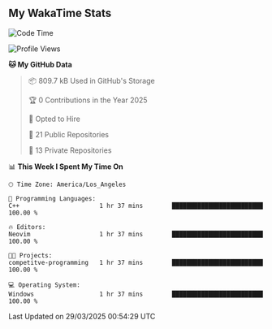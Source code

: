 ## My WakaTime Stats
<!--START_SECTION:waka-->
![Code Time](http://img.shields.io/badge/Code%20Time-211%20hrs%2014%20mins-blue)

![Profile Views](http://img.shields.io/badge/Profile%20Views-0-blue)

**🐱 My GitHub Data** 

> 📦 809.7 kB Used in GitHub's Storage 
 > 
> 🏆 0 Contributions in the Year 2025
 > 
> 💼 Opted to Hire
 > 
> 📜 21 Public Repositories 
 > 
> 🔑 13 Private Repositories 
 > 
📊 **This Week I Spent My Time On** 

```text
🕑︎ Time Zone: America/Los_Angeles

💬 Programming Languages: 
C++                      1 hr 37 mins        █████████████████████████   100.00 % 

🔥 Editors: 
Neovim                   1 hr 37 mins        █████████████████████████   100.00 % 

🐱‍💻 Projects: 
competitve-programming   1 hr 37 mins        █████████████████████████   100.00 % 

💻 Operating System: 
Windows                  1 hr 37 mins        █████████████████████████   100.00 % 
```


 Last Updated on 29/03/2025 00:54:29 UTC
<!--END_SECTION:waka-->
